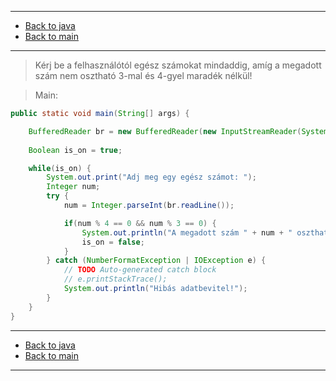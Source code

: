 
---

- [Back to java](../../java.md)
- [Back to main](../../../../README.md)

---

> Kérj be a felhasználótól egész számokat mindaddig, 
> amíg a megadott szám nem osztható 3-mal és 4-gyel maradék nélkül!

> Main:

```java
public static void main(String[] args) {

	BufferedReader br = new BufferedReader(new InputStreamReader(System.in));
		
	Boolean is_on = true;

	while(is_on) {
		System.out.print("Adj meg egy egész számot: ");
		Integer num;
		try {
			num = Integer.parseInt(br.readLine());

			if(num % 4 == 0 && num % 3 == 0) {
				System.out.println("A megadott szám " + num + " osztható 3-al és 4-el, maradék nélkül.");
				is_on = false;
			}
		} catch (NumberFormatException | IOException e) {
			// TODO Auto-generated catch block
			// e.printStackTrace();
			System.out.println("Hibás adatbevitel!");
		}
	}
}
```

---

- [Back to java](../../java.md)
- [Back to main](../../../../README.md)

---

